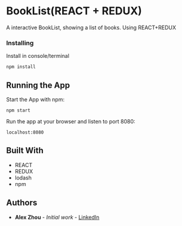# BookList(REACT + REDUX)

A interactive BookList, showing a list of books.
Using REACT+REDUX

### Installing

Install in console/terminal

```
npm install
```

## Running the App

Start the App with npm:

```
npm start
```

Run the app at your browser and listen to port 8080:

```
localhost:8080
```

## Built With

* REACT
* REDUX
* lodash
* npm

## Authors

* **Alex Zhou** - *Initial work* - [LinkedIn](https://www.linkedin.com/in/yuhang-alex-zhou-859a5457/)
